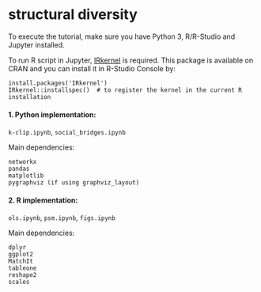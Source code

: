 # structural diversity

To execute the tutorial, make sure you have Python 3, R/R-Studio and Jupyter installed.

To run R script in Jupyter, [IRkernel](https://github.com/IRkernel/IRkernel) is required. This package is available on CRAN and you can install it in R-Studio Console by:
```
install.packages('IRkernel')
IRkernel::installspec()  # to register the kernel in the current R installation
```

#### 1. Python implementation:
`k-clip.ipynb`,
`social_bridges.ipynb`

Main dependencies:
```
networkx
pandas
matplotlib
pygraphviz (if using graphviz_layout)
```

#### 2. R implementation:
`ols.ipynb`,
`psm.ipynb`,
`figs.ipynb`

Main dependencies:
```
dplyr
ggplot2
MatchIt
tableone
reshape2
scales
```
